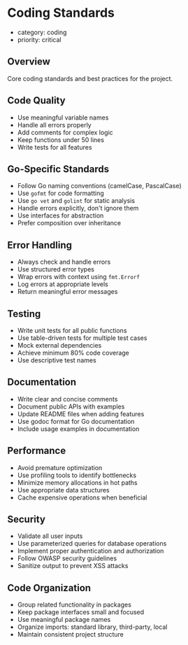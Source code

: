 # Coding Standards
- category: coding
- priority: critical

## Overview
Core coding standards and best practices for the project.

## Code Quality
- Use meaningful variable names
- Handle all errors properly
- Add comments for complex logic
- Keep functions under 50 lines
- Write tests for all features

## Go-Specific Standards
- Follow Go naming conventions (camelCase, PascalCase)
- Use `gofmt` for code formatting
- Use `go vet` and `golint` for static analysis
- Handle errors explicitly, don't ignore them
- Use interfaces for abstraction
- Prefer composition over inheritance

## Error Handling
- Always check and handle errors
- Use structured error types
- Wrap errors with context using `fmt.Errorf`
- Log errors at appropriate levels
- Return meaningful error messages

## Testing
- Write unit tests for all public functions
- Use table-driven tests for multiple test cases
- Mock external dependencies
- Achieve minimum 80% code coverage
- Use descriptive test names

## Documentation
- Write clear and concise comments
- Document public APIs with examples
- Update README files when adding features
- Use godoc format for Go documentation
- Include usage examples in documentation

## Performance
- Avoid premature optimization
- Use profiling tools to identify bottlenecks
- Minimize memory allocations in hot paths
- Use appropriate data structures
- Cache expensive operations when beneficial

## Security
- Validate all user inputs
- Use parameterized queries for database operations
- Implement proper authentication and authorization
- Follow OWASP security guidelines
- Sanitize output to prevent XSS attacks

## Code Organization
- Group related functionality in packages
- Keep package interfaces small and focused
- Use meaningful package names
- Organize imports: standard library, third-party, local
- Maintain consistent project structure 